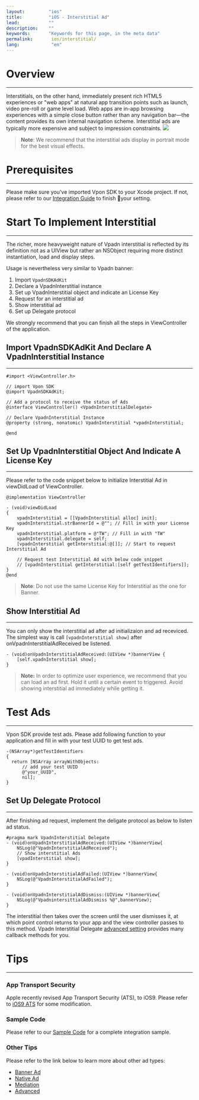 ```yaml
---
layout:         "ios"
title:          "iOS - Interstitial Ad"
lead:           ""
description:    ""
keywords:       "Keywords for this page, in the meta data"
permalink:       ios/interstitial/
lang:            "en"
---
```


# Overview
---
Interstitials, on the other hand, immediately present rich HTML5 experiences or "web apps" at natural app transition points such as launch, video pre-roll or game level load. Web apps are in-app browsing experiences with a simple close button rather than any navigation bar—the content provides its own internal navigation scheme. Interstitial ads are typically more expensive and subject to impression constraints.
![]({{site.imgurl}}/Interstitial.png)

> **Note**:
> We recommend that the interstitial ads display in portrait mode for the best visual effects.

# Prerequisites
---
Please make sure you've imported Vpon SDK to your Xcode project. If not, please refer to our [Integration Guide]({{site.baseurl}}/ios/integration-guide/) to finish your setting.


# Start To Implement Interstitial
---
The richer, more heavyweight nature of Vpadn interstitial is reflected by its definition not as a UIView but rather an NSObject requiring more distinct instantiation, load and display steps.

Usage is nevertheless very similar to Vpadn banner:

1. Import `VpadnSDKAdKit`
2. Declare a VpadnInterstitial instance
3. Set up VpadnInterstitial object and indicate an License Key
4. Request for an interstitial ad
5. Show interstitial ad
6. Set up Delegate protocol

We strongly recommend that you can finish all the steps in ViewController of the application.

## Import VpadnSDKAdKit And Declare A VpadnInterstitial Instance
---
```objc
#import <ViewController.h>

// import Vpon SDK
@import VpadnSDKAdKit;

// Add a protocol to receive the status of Ads
@interface ViewController() <VpadnInterstitialDelegate>

// Declare VpadnInterstitial Instance
@property (strong, nonatomic) VpadnInterstitial *vpadnInterstitial;

@end
```

## Set Up VpadnInterstitial Object And Indicate A License Key
---
Please refer to the code snippet below to initialize Interstitial Ad in viewDidLoad of ViewController.

```objc
@implementation ViewController

- (void)viewDidLoad
{
    vpadnInterstitial = [[VpadnInterstitial alloc] init];
    vpadnInterstitial.strBannerId = @""; // Fill in with your License Key
    vpadnInterstitial.platform = @"TW"; // Fill in with "TW"
    vpadnInterstitial.delegate = self;
    [vpadnInterstitial getInterstitial:@[]]; // Start to request Interstitial Ad

    // Request test Interstitial Ad with below code snippet
    // [vpadnInterstitial getInterstitial:[self getTestIdentifiers]];
}
@end
```

> **Note**: Do not use the same License Key for Interstitial as the one for Banner.


## Show Interstitial Ad
---
You can only show the interstitial ad after ad initializaion and ad receviced. The simplest way is call `[vpadnInterstitial show]` after onVpadnInterstitialAdReceived be listened.


```objc
- (void)onVpadnInterstitialAdReceived:(UIView *)bannerView {
    [self.vpadnInterstitial show];
}
```

> **Note:** In order to optimize user experience, we recommend that you can load an ad first. Hold it until a certain event to triggered. Avoid showing interstitial ad immediately while getting it.


# Test Ads
---
<!-- //Use testDevices to enable test ads. You should utilize test ads during development to avoid generating false impressions. Here is a sample snippet: -->
Vpon SDK provide test ads. Please add following function to your application and fill in with your test UUID to get test ads.

```objc
-(NSArray*)getTestIdentifiers
{
  return [NSArray arrayWithObjects:
      // add your test UUID
      @"your_UUID",
      nil];
}
```


## Set Up Delegate Protocol
---
After finishing ad request, implement the deligate protocol as below to listen ad status.

```objc
#pragma mark VpadnInterstitial Delegate
- (void)onVpadnInterstitialAdReceived:(UIView *)bannerView{
    NSLog(@"VpadnInterstitialAdReceived");
    // Show interstitial Ads
    [vpadInterstitial show];
}

- (void)onVpadnInterstitialAdFailed:(UIView *)bannerView{
    NSLog(@"VpadnInterstitialAdFailed");
}

- (void)onVpadnInterstitialAdDismiss:(UIView *)bannerView{
    NSLog(@"VpadnintersittialAdDismiss %@",bannerView);
}
```

The interstitial then takes over the screen until the user dismisses it, at which point control returns to your app and the view controller passes to this method.
Vpadn Interstitial Delegate [advanced setting] provides many callback methods for you.



# Tips
---

### App Transport Security
Apple recently revised App Transport Security (ATS), to iOS9. Please refer to [iOS9 ATS] for some modification.


### Sample Code
Please refer to our [Sample Code] for a complete integration sample.

### Other Tips
Please refer to the link below to learn more about other ad types:

* [Banner Ad](../banner)
* [Native Ad](../native)
* [Mediation](../mediation)
* [Advanced](../advanced)

[Sample Code]: ../download/
[iOS9 ATS]: ../latest-news/ios9ats/
[advanced setting]: ../advanced/
